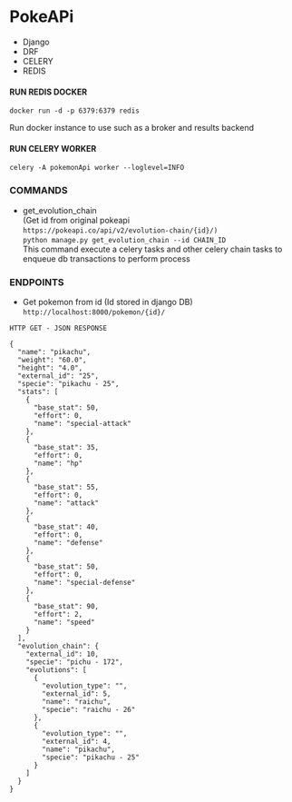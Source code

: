 # PokeAPi
- Django
- DRF
- CELERY
- REDIS
#### RUN REDIS DOCKER
`docker run -d -p 6379:6379 redis`
<p>Run docker instance to use such as a broker and results backend</p>

#### RUN CELERY WORKER
`celery -A pokemonApi worker --loglevel=INFO`

### COMMANDS
* get_evolution_chain<br>(Get id from original pokeapi <br>`https://pokeapi.co/api/v2/evolution-chain/{id}/)`
<br>`python manage.py get_evolution_chain --id CHAIN_ID`
<br> This command execute a celery tasks and other celery chain tasks to enqueue db transactions to perform process

### ENDPOINTS
* Get pokemon from id (Id stored in django DB)
`http://localhost:8000/pokemon/{id}/`

```
HTTP GET - JSON RESPONSE

{
  "name": "pikachu",
  "weight": "60.0",
  "height": "4.0",
  "external_id": "25",
  "specie": "pikachu - 25",
  "stats": [
    {
      "base_stat": 50,
      "effort": 0,
      "name": "special-attack"
    },
    {
      "base_stat": 35,
      "effort": 0,
      "name": "hp"
    },
    {
      "base_stat": 55,
      "effort": 0,
      "name": "attack"
    },
    {
      "base_stat": 40,
      "effort": 0,
      "name": "defense"
    },
    {
      "base_stat": 50,
      "effort": 0,
      "name": "special-defense"
    },
    {
      "base_stat": 90,
      "effort": 2,
      "name": "speed"
    }
  ],
  "evolution_chain": {
    "external_id": 10,
    "specie": "pichu - 172",
    "evolutions": [
      {
        "evolution_type": "",
        "external_id": 5,
        "name": "raichu",
        "specie": "raichu - 26"
      },
      {
        "evolution_type": "",
        "external_id": 4,
        "name": "pikachu",
        "specie": "pikachu - 25"
      }
    ]
  }
}
```